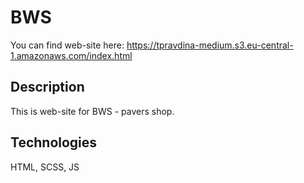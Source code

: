 # BWS

You can find web-site here: https://tpravdina-medium.s3.eu-central-1.amazonaws.com/index.html

## Description

This is web-site for BWS - pavers shop.

## Technologies

HTML, SCSS, JS
